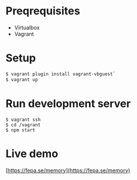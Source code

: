 # Preqrequisites

* Virtualbox
* Vagrant

# Setup

```bash
$ vagrant plugin install vagrant-vbguest`
$ vagrant up
```

# Run development server

```
$ vagrant ssh
$ cd /vagrant
$ npm start
```

# Live demo

[https://fepa.se/memory](https://fepa.se/memory)

